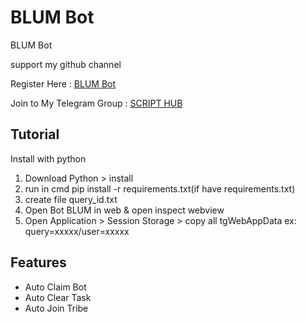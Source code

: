 # BLUM Bot
BLUM Bot 

support my github channel 

Register Here : [BLUM Bot]()

Join to My Telegram Group : [SCRIPT HUB](https://t.me/scripthub00)


## Tutorial

Install with python

1. Download Python > install
2. run in cmd pip install -r requirements.txt(if have requirements.txt)
3. create file query_id.txt
4. Open Bot BLUM in web & open inspect webview
5. Open Application > Session Storage > copy all tgWebAppData ex: query=xxxxx/user=xxxxx


## Features
- Auto Claim Bot
- Auto Clear Task
- Auto Join Tribe

